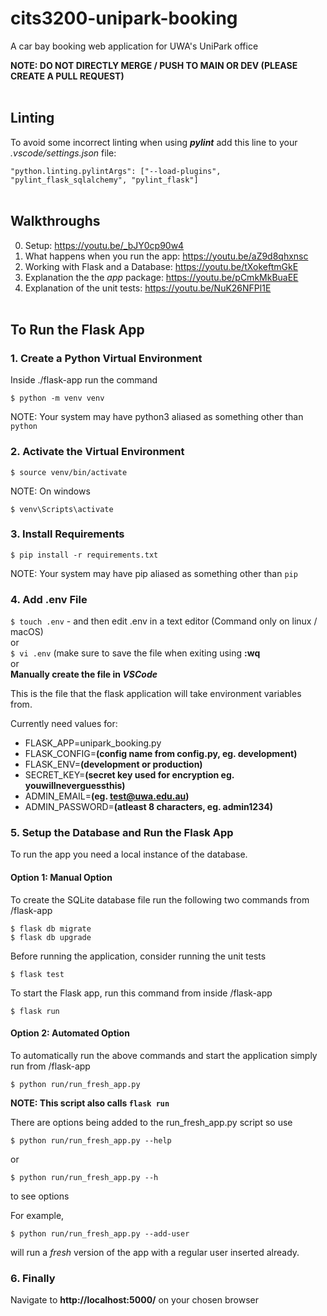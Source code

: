# cits3200-unipark-booking
A car bay booking web application for UWA's UniPark office
<br>

**NOTE: DO NOT DIRECTLY MERGE / PUSH TO MAIN OR DEV (PLEASE CREATE A PULL REQUEST)**
<br><br>

## Linting
To avoid some incorrect linting when using ***pylint*** add this line to your _.vscode/settings.json_ file:

` "python.linting.pylintArgs": ["--load-plugins", "pylint_flask_sqlalchemy", "pylint_flask"] `
<br><br>

## Walkthroughs

0. Setup: https://youtu.be/_bJY0cp90w4
1. What happens when you run the app: https://youtu.be/aZ9d8qhxnsc
2. Working with Flask and a Database: https://youtu.be/tXokeftmGkE
3. Explanation the the _app_ package: https://youtu.be/pCmkMkBuaEE
4. Explanation of the unit tests: https://youtu.be/NuK26NFPl1E
<br><br>

## To Run the Flask App


### 1. Create a Python Virtual Environment
Inside ./flask-app run the command

`$ python -m venv venv`

NOTE: Your system may have python3 aliased as something other than `python`

### 2. Activate the Virtual Environment
`$ source venv/bin/activate`

NOTE: On windows

`$ venv\Scripts\activate`

### 3. Install Requirements
`$ pip install -r requirements.txt`

NOTE: Your system may have pip aliased as something other than `pip`

### 4. Add .env File
`$ touch .env` - and then edit .env in a text editor (Command only on linux / macOS)<br>
or<br>
`$ vi .env` (make sure to save the file when exiting using **:wq**<br> 
or<br>
**Manually create the file in _VSCode_**

This is the file that the flask application will take environment variables from.

Currently need values for:
- FLASK_APP=unipark_booking.py
- FLASK_CONFIG=**(config name from config.py, eg. development)**
- FLASK_ENV=**(development or production)**
- SECRET_KEY=**(secret key used for encryption eg. youwillneverguessthis)**
- ADMIN_EMAIL=**(eg. test@uwa.edu.au)**
- ADMIN_PASSWORD=**(atleast 8 characters, eg. admin1234)**

### 5. Setup the Database and Run the Flask App
To run the app you need a local instance of the database. 

#### Option 1: Manual Option
To create the SQLite database file run the following two commands from /flask-app

`$ flask db migrate`  
`$ flask db upgrade`  

Before running the application, consider running the unit tests

`$ flask test`

To start the Flask app, run this command from inside /flask-app

`$ flask run`

#### Option 2: Automated Option
To automatically run the above commands and start the application simply run from /flask-app

`$ python run/run_fresh_app.py`

**NOTE: This script also calls `flask run`**

There are options being added to the run_fresh_app.py script so use 

`$ python run/run_fresh_app.py --help`

or

`$ python run/run_fresh_app.py --h`

to see options

For example, 

`$ python run/run_fresh_app.py --add-user`

will run a _fresh_ version of the app with a regular user inserted already.



### 6. Finally
Navigate to **http://localhost:5000/** on your chosen browser
